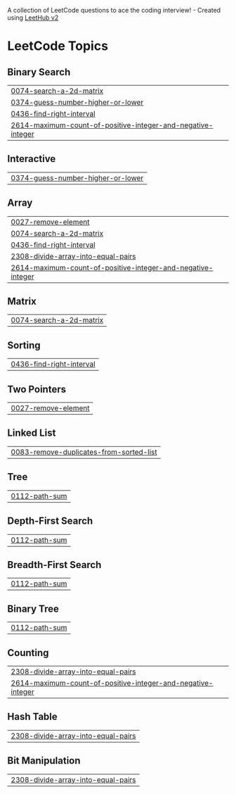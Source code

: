 A collection of LeetCode questions to ace the coding interview! - Created using [LeetHub v2](https://github.com/arunbhardwaj/LeetHub-2.0)
<!---LeetCode Topics Start-->
# LeetCode Topics
## Binary Search
|  |
| ------- |
| [0074-search-a-2d-matrix](https://github.com/radiantchoi/SolvedLeetCodeProblems/tree/master/0074-search-a-2d-matrix) |
| [0374-guess-number-higher-or-lower](https://github.com/radiantchoi/SolvedLeetCodeProblems/tree/master/0374-guess-number-higher-or-lower) |
| [0436-find-right-interval](https://github.com/radiantchoi/SolvedLeetCodeProblems/tree/master/0436-find-right-interval) |
| [2614-maximum-count-of-positive-integer-and-negative-integer](https://github.com/radiantchoi/SolvedLeetCodeProblems/tree/master/2614-maximum-count-of-positive-integer-and-negative-integer) |
## Interactive
|  |
| ------- |
| [0374-guess-number-higher-or-lower](https://github.com/radiantchoi/SolvedLeetCodeProblems/tree/master/0374-guess-number-higher-or-lower) |
## Array
|  |
| ------- |
| [0027-remove-element](https://github.com/radiantchoi/SolvedLeetCodeProblems/tree/master/0027-remove-element) |
| [0074-search-a-2d-matrix](https://github.com/radiantchoi/SolvedLeetCodeProblems/tree/master/0074-search-a-2d-matrix) |
| [0436-find-right-interval](https://github.com/radiantchoi/SolvedLeetCodeProblems/tree/master/0436-find-right-interval) |
| [2308-divide-array-into-equal-pairs](https://github.com/radiantchoi/SolvedLeetCodeProblems/tree/master/2308-divide-array-into-equal-pairs) |
| [2614-maximum-count-of-positive-integer-and-negative-integer](https://github.com/radiantchoi/SolvedLeetCodeProblems/tree/master/2614-maximum-count-of-positive-integer-and-negative-integer) |
## Matrix
|  |
| ------- |
| [0074-search-a-2d-matrix](https://github.com/radiantchoi/SolvedLeetCodeProblems/tree/master/0074-search-a-2d-matrix) |
## Sorting
|  |
| ------- |
| [0436-find-right-interval](https://github.com/radiantchoi/SolvedLeetCodeProblems/tree/master/0436-find-right-interval) |
## Two Pointers
|  |
| ------- |
| [0027-remove-element](https://github.com/radiantchoi/SolvedLeetCodeProblems/tree/master/0027-remove-element) |
## Linked List
|  |
| ------- |
| [0083-remove-duplicates-from-sorted-list](https://github.com/radiantchoi/SolvedLeetCodeProblems/tree/master/0083-remove-duplicates-from-sorted-list) |
## Tree
|  |
| ------- |
| [0112-path-sum](https://github.com/radiantchoi/SolvedLeetCodeProblems/tree/master/0112-path-sum) |
## Depth-First Search
|  |
| ------- |
| [0112-path-sum](https://github.com/radiantchoi/SolvedLeetCodeProblems/tree/master/0112-path-sum) |
## Breadth-First Search
|  |
| ------- |
| [0112-path-sum](https://github.com/radiantchoi/SolvedLeetCodeProblems/tree/master/0112-path-sum) |
## Binary Tree
|  |
| ------- |
| [0112-path-sum](https://github.com/radiantchoi/SolvedLeetCodeProblems/tree/master/0112-path-sum) |
## Counting
|  |
| ------- |
| [2308-divide-array-into-equal-pairs](https://github.com/radiantchoi/SolvedLeetCodeProblems/tree/master/2308-divide-array-into-equal-pairs) |
| [2614-maximum-count-of-positive-integer-and-negative-integer](https://github.com/radiantchoi/SolvedLeetCodeProblems/tree/master/2614-maximum-count-of-positive-integer-and-negative-integer) |
## Hash Table
|  |
| ------- |
| [2308-divide-array-into-equal-pairs](https://github.com/radiantchoi/SolvedLeetCodeProblems/tree/master/2308-divide-array-into-equal-pairs) |
## Bit Manipulation
|  |
| ------- |
| [2308-divide-array-into-equal-pairs](https://github.com/radiantchoi/SolvedLeetCodeProblems/tree/master/2308-divide-array-into-equal-pairs) |
<!---LeetCode Topics End-->